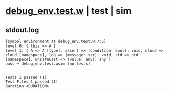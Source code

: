 # [debug_env.test.w](../../../../../examples/tests/valid/debug_env.test.w) | test | sim

## stdout.log
```log
[symbol environment at debug_env.test.w:7:5]
level 0: { this => A }
level 1: { A => A [type], assert => (condition: bool): void, cloud => cloud [namespace], log => (message: str): void, std => std [namespace], unsafeCast => (value: any): any }
pass ─ debug_env.test.wsim (no tests)
 
 
Tests 1 passed (1)
Test Files 1 passed (1)
Duration <DURATION>
```

